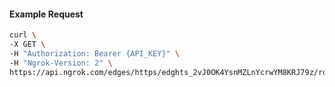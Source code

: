 <!-- Code generated for API Clients. DO NOT EDIT. -->

#### Example Request

```bash
curl \
-X GET \
-H "Authorization: Bearer {API_KEY}" \
-H "Ngrok-Version: 2" \
https://api.ngrok.com/edges/https/edghts_2vJ0OK4YsnMZLnYcrwYM8KRJ79z/routes/edghtsrt_2vJ0OEa1I4IpXjD0YswN94lGExr/webhook_verification
```
